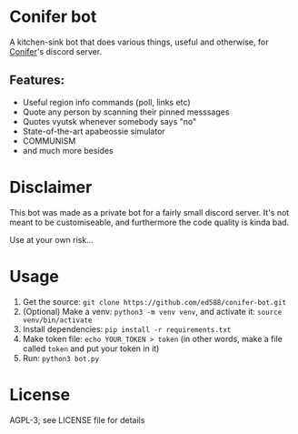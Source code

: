 # Conifer bot

A kitchen-sink bot that does various things, useful and otherwise, for [Conifer](https://nationstates.net/region=conifer)'s discord server.

## Features:
- Useful region info commands (poll, links etc)
- Quote any person by scanning their pinned messsages
- Quotes vyutsk whenever somebody says "no"
- State-of-the-art apabeossie simulator
- COMMUNISM
- and much more besides

# Disclaimer
This bot was made as a private bot for a fairly small discord server. It's not meant to
be customiseable, and furthermore the code quality is kinda bad.

Use at your own risk...

# Usage
1. Get the source: `git clone https://github.com/ed588/conifer-bot.git`
2. (Optional) Make a venv: `python3 -m venv venv`, and activate it: `source venv/bin/activate`
3. Install dependencies: `pip install -r requirements.txt`
4. Make token file: `echo YOUR_TOKEN > token` (in other words, make a file called `token` and put your token in it)
5. Run: `python3 bot.py`

# License
AGPL-3; see LICENSE file for details
